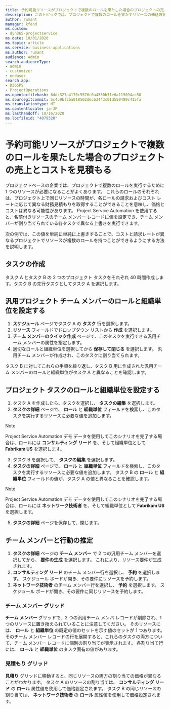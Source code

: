 ```yaml
---
title: 予約可能リソースがプロジェクトで複数のロールを果たした場合のプロジェクトの売上とコストを見積もる
description: このトピックでは、プロジェクトで複数のロールを果たすリソースの価格設定と原価計算をサポートするために価格ディメンションを使用する方法について説明します。
author: rumant
manager: kfend
ms.custom:
- dyn365-projectservice
ms.date: 10/01/2020
ms.topic: article
ms.service: business-applications
ms.author: rumant
audience: Admin
search.audienceType:
- admin
- customizer
- enduser
search.app:
- D365PS
- ProjectOperations
ms.openlocfilehash: 8ddc827a4170c5576c0a4350b51e6a119094ac50
ms.sourcegitcommit: 5c4c9bf3ba018562d6cb3443c01d550489c415fa
ms.translationtype: HT
ms.contentlocale: ja-JP
ms.lasthandoff: 10/16/2020
ms.locfileid: "4079320"
---
```

# <a name="estimate-project-sales-and-costs-when-a-bookable-resource-fills-mulitple-roles-on-a-project"></a>予約可能リソースがプロジェクトで複数のロールを果たした場合のプロジェクトの売上とコストを見積もる 

プロジェクトベースの企業では、プロジェクトで複数のロールを実行するために 1 つのリソースが必要になることがよくあります。 これらのロールのそれぞれは、プロジェクト上で同じリソースの時間が、各ロールの請求およびコスト レートに応じて異なる財務見積もりを取得することができることを意味し、価格とコストは異なる可能性があります。 Project Service Automation を使用すると、名前付きリソースのチーム メンバー レコードに値を設定でき、チーム メンバーが割り当てられている各タスクで異なる上書きを実行できます。

次の例では、この値を単純に単純に上書きすることで、コストと請求レートが異なるプロジェクトでリソースが複数のロールを持つことができるようにする方法を説明します。

## <a name="create-tasks"></a>タスクの作成
タスク A とタスク B の 2 つのプロジェクト タスクをそれぞれ 40 時間作成します。タスク B の先行タスクとしてタスク A を選択します。

## <a name="set-up-role-and-organization-unit-for-a-generic-project-team-member"></a>汎用プロジェクト チーム メンバーのロールと組織単位を設定する

1. **スケジュール** ページでタスク A の **タスク** 行を選択します。 
2. **リソース** フィールドでドロップダウン リストから **作成** を選択します。
3. **チーム メンバーのクイック作成** ページで、このタスクを実行できる汎用チーム メンバーの属性を指定します。
4. 適切なロールと組織単位を選択してから **保存して閉じる** を選択します。 汎用チーム メンバーが作成され、このタスクに割り当てられます。 

タスク B に対してこれらの手順を繰り返し、タスク B 用に作成された汎用チーム メンバーのロールと組織単位がタスク A と異なることを確認します。 

## <a name="set-up-role-and-organization-unit-for-a-project-task"></a>プロジェクト タスクのロールと組織単位を設定する

1. タスク A を作成したら、タスクを選択し、 **タスクの編集** を選択します。
2. **タスクの詳細** ページで、 **ロール** と **組織単位** フィールドを検索し、このタスクを実行するリソースに必要な値を追加します。 

  > [!NOTE]
  > Project Service Automation デモ データを使用してこのシナリオを完了する場合は、ロールには **コンサルティング リード** を、そして組織単位として **Fabrikam US** を選択します。

3. タスク B を選択して、 **タスクの編集** を選択します。
4. **タスクの詳細** ページで、 **ロール** と **組織単位** フィールドを検索し、このタスクを実行するリソースに必要な値を追加します。 タスク B の **ロール** と **組織単位** フィールドの値が、タスク A の値と異なることを確認します。 

  > [!NOTE]
  > Project Service Automation デモ データを使用してこのシナリオを完了する場合は、ロールには **ネットワーク技術者** を、そして組織単位として **Fabrikam US** を選択します。

5. **タスクの詳細** ページを保存して、閉じます。 

## <a name="team-member-and-estimates-behaviour"></a>チーム メンバーと行動の推定 

1. **タスクの詳細** ページの **チーム メンバー** で 2 つの汎用チーム メンバーを選択してから、 **要件の生成** を選択します。 これにより、リソース要件が生成されます。 
2. **コンサルティング リード** のチーム メンバー行を選択し、 **予約** を選択します。 スケジュール ボードが開き、その要件にリソースを予約します。
3. **ネットワーク技術者** のチーム メンバー行を選択し、 **予約** を選択します。 スケジュール ボードが開き、その要件に同じリソースを予約します。

### <a name="team-member-grid"></a>チーム メンバー グリッド 
**チーム メンバー** グリッドで、2 つの汎用チーム メンバ レコードが削除され、1 つのリソースに置き換えられていることに注意してください。 そのリソースには、 **ロール** と **組織単位** の既定の値のセットを示す値のセットが 1 つあります。
そのチーム メンバー レコードの行を展開すると、これらのタスクの両方について、チーム メンバー レコードに個別の割り当てが表示されます。 各割り当て行には、 **ロール** と **組織単位** のタスク固有の値があります。 

### <a name="estimates-grid"></a>見積もり グリッド 
**見積り** グリッドに移動すると、同じリソースの両方の割り当ての価格が異なることがわかります。
タスク A のリソースの割り当ては、 **コンサルティング リード** の **ロール** 属性値を使用して価格設定されます。 タスク B の同じリソースの割り当ては、 **ネットワーク技術者** の **ロール** 属性値を使用して価格設定されます。





